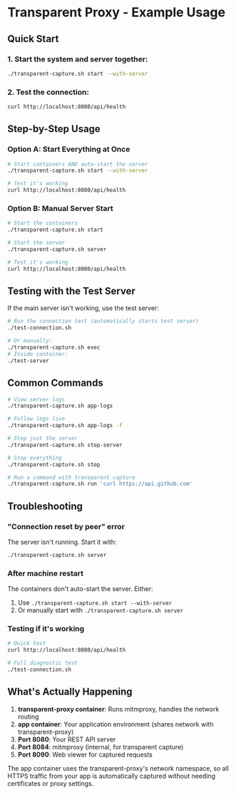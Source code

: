 # Transparent Proxy - Example Usage

## Quick Start

### 1. Start the system and server together:
```bash
./transparent-capture.sh start --with-server
```

### 2. Test the connection:
```bash
curl http://localhost:8080/api/health
```

## Step-by-Step Usage

### Option A: Start Everything at Once
```bash
# Start containers AND auto-start the server
./transparent-capture.sh start --with-server

# Test it's working
curl http://localhost:8080/api/health
```

### Option B: Manual Server Start
```bash
# Start the containers
./transparent-capture.sh start

# Start the server
./transparent-capture.sh server

# Test it's working
curl http://localhost:8080/api/health
```

## Testing with the Test Server

If the main server isn't working, use the test server:

```bash
# Run the connection test (automatically starts test server)
./test-connection.sh

# Or manually:
./transparent-capture.sh exec
# Inside container:
./test-server
```

## Common Commands

```bash
# View server logs
./transparent-capture.sh app-logs

# Follow logs live
./transparent-capture.sh app-logs -f

# Stop just the server
./transparent-capture.sh stop-server

# Stop everything
./transparent-capture.sh stop

# Run a command with transparent capture
./transparent-capture.sh run 'curl https://api.github.com'
```

## Troubleshooting

### "Connection reset by peer" error
The server isn't running. Start it with:
```bash
./transparent-capture.sh server
```

### After machine restart
The containers don't auto-start the server. Either:
1. Use `./transparent-capture.sh start --with-server`
2. Or manually start with `./transparent-capture.sh server`

### Testing if it's working
```bash
# Quick test
curl http://localhost:8080/api/health

# Full diagnostic test
./test-connection.sh
```

## What's Actually Happening

1. **transparent-proxy container**: Runs mitmproxy, handles the network routing
2. **app container**: Your application environment (shares network with transparent-proxy)
3. **Port 8080**: Your REST API server
4. **Port 8084**: mitmproxy (internal, for transparent capture)
5. **Port 8090**: Web viewer for captured requests

The app container uses the transparent-proxy's network namespace, so all HTTPS traffic from your app is automatically captured without needing certificates or proxy settings.